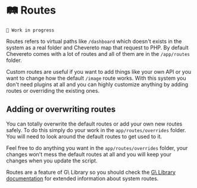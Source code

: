 # 🛤 Routes

`🚧 Work in progress`

Routes refers to virtual paths like `/dashboard` which doesn't exists in the system as a real folder and Chevereto map that request to PHP. By default Chevereto comes with a lot of routes and all of them are in the `/app/routes` folder.

Custom routes are useful if you want to add things like your own API or you want to change how the default `/image` route works. With this system you don't need plugins at all and you can highly customize anything by adding routes or overriding the existing ones.

## Adding or overwriting routes

You can totally overwrite the default routes or add your own new routes safely. To do this simply do your work in the `app/routes/overrides` folder. You will need to look around the default routes to get used to it.

Feel free to do anything you want in the `app/routes/overrides` folder, your changes won't mess the default routes at all and you will keep your changes when you update the script.

Routes are a feature of G\ Library so you should check the [G\ Library documentation](https://g.chevereto.com/) for extended information about system routes.
